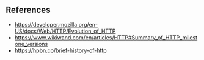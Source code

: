 ## References

- https://developer.mozilla.org/en-US/docs/Web/HTTP/Evolution_of_HTTP
- https://www.wikiwand.com/en/articles/HTTP#Summary_of_HTTP_milestone_versions
- https://hpbn.co/brief-history-of-http
